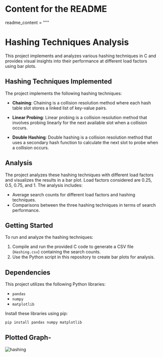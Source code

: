 # Content for the README
readme_content = """
# Hashing Techniques Analysis

This project implements and analyzes various hashing techniques in C and provides visual insights into their performance at different load factors using bar plots.

## Hashing Techniques Implemented

The project implements the following hashing techniques:

- **Chaining**: Chaining is a collision resolution method where each hash table slot stores a linked list of key-value pairs.

- **Linear Probing**: Linear probing is a collision resolution method that involves probing linearly for the next available slot when a collision occurs.

- **Double Hashing**: Double hashing is a collision resolution method that uses a secondary hash function to calculate the next slot to probe when a collision occurs.

## Analysis

The project analyzes these hashing techniques with different load factors and visualizes the results in a bar plot. Load factors considered are 0.25, 0.5, 0.75, and 1. The analysis includes:

- Average search counts for different load factors and hashing techniques.
- Comparisons between the three hashing techniques in terms of search performance.

## Getting Started

To run and analyze the hashing techniques:

1. Compile and run the provided C code to generate a CSV file (`Hashing.csv`) containing the search counts.
2. Use the Python script in this repository to create bar plots for analysis.

## Dependencies

This project utilizes the following Python libraries:

- `pandas`
- `numpy`
- `matplotlib`

Install these libraries using pip:

```bash
pip install pandas numpy matplotlib
```
## Plotted Graph-
![hashing](https://github.com/ankanmitra2002/Hashing_Techniques/assets/136356039/30045c96-7a0e-4b63-a361-472c765da2d1)


